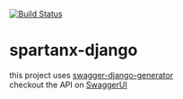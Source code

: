 [![Build Status](https://travis-ci.com/spartanAJ/spartanx-django.svg?branch=master)](https://travis-ci.com/spartanAJ/spartanx-django)

# spartanx-django
this project uses [swagger-django-generator](https://github.com/spartanAJ/swagger-django-generator)   
checkout the API on [SwaggerUI](https://editor.swagger.io?url=https://raw.githubusercontent.com/spartanAJ/spartanx-django/master/swagger-spec.yml)
